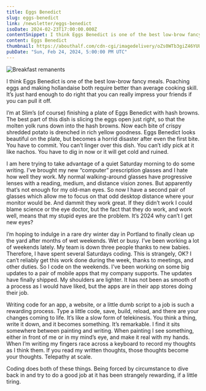 ```yaml
---
title: Eggs Benedict
slug: eggs-benedict
link: /newsletter/eggs-benedict
isoDate: 2024-02-23T17:00:00.000Z
contentSnippet: I think Eggs Benedict is one of the best low-brow fancy meals. Poaching eggs and making hollandaise both require better than average cooking skill. It’s just hard enough to do right that you can really impress your friends if you can pull it off.
content: Eggs Benedict
thumbnail: https://abouthalf.com/cdn-cgi/imagedelivery/oZs0WTb3giZ46YUUQdHDjQ/54edb493-3eca-472c-cd5a-8fea5dd12500/width=1200,format=auto
pubDate: "Sun, Feb 24, 2024, 5:00:00 PM UTC"
---
```


![Breakfast remanents](https://abouthalf.com/cdn-cgi/imagedelivery/oZs0WTb3giZ46YUUQdHDjQ/54edb493-3eca-472c-cd5a-8fea5dd12500/width=1200,format=auto)

I think Eggs Benedict is one of the best low-brow fancy meals. Poaching eggs and making hollandaise both require better than average cooking skill. It’s just hard enough to do right that you can really impress your friends if you can pull it off.

I’m at Slim’s (of course) finishing a plate of Eggs Benedict with hash browns. The best part of this dish is slicing the eggs open just right, so that the molten yolk runs down into the hash browns. Now each bite of crispy shredded potato is drenched in rich yellow goodness. Eggs Benedict looks beautiful on the plate, but becomes a horrid disaster after even the first bite. You have to commit. You can’t linger over this dish. You can’t idly pick at it like nachos. You have to dig in now or it will get cold and ruined.

I am here trying to take advantage of a quiet Saturday morning to do some writing. I’ve brought my new “computer” prescription glasses and I hate how well they work. My normal walking-around glasses have progressive lenses with a reading, medium, and distance vision zones. But apparently that’s not enough for my old-man eyes. So now I have a second pair of glasses which allow me to focus on that odd desktop distance where your monitor would be. And dammit they work great. If they didn’t work I could blame science or the eye doctor, but the fact that they do work, and work well, means that my stupid eyes are the problem. It’s 2024 why can’t I get new eyes?

I’m hoping to indulge in a rare dry winter day in Portland to finally clean up the yard after months of wet weekends. Wet or busy. I’ve been working a lot of weekends lately. My team is down three people thanks to new babies. Therefore, I have spent several Saturdays coding. This is strangely, OK? I can’t reliably get this work done during the week, thanks to meetings, and other duties. So I code on the weekends. I’ve been working on some big updates to a pair of mobile apps that my company supports. The updates have finally shipped. My shoulders are lighter. It has not been as smooth of a process as I would have liked, but the apps are in their app stores doing their job.

Writing code for an app, a website, or a little dumb script to a job is such a rewarding process. Type a little code, save, build, reload, and there are your changes coming to life. It’s like a slow form of telekinesis. You think a thing, write it down, and it becomes something. It’s remarkable. I find it sits somewhere between painting and writing. When painting I see something, either in front of me or in my mind’s eye, and make it real with my hands. When I’m writing my fingers race across a keyboard to record my thoughts as I think them. If you read my written thoughts, those thoughts become your thoughts. Telepathy at scale.

Coding does both of these things. Being forced by circumstance to dive back in and try to do a good job at it has been strangely rewarding, if a little tiring.
